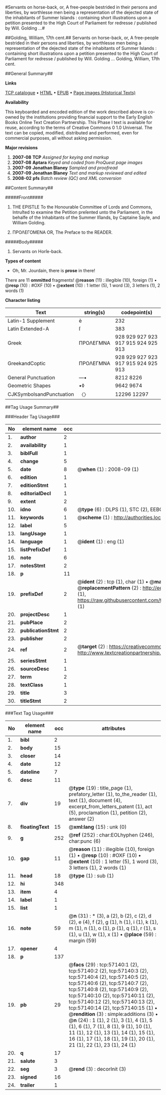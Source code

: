 #Servants on horse-back, or, A free-people bestrided in their persons and liberties, by worthlesse men being a representation of the dejected state of the inhabitants of Summer Islands : containing short illustrations upon a petition presented to the High Court of Parliament for redresse / published by Will. Golding ...#

##Golding, William, 17th cent.##
Servants on horse-back, or, A free-people bestrided in their persons and liberties, by worthlesse men being a representation of the dejected state of the inhabitants of Summer Islands : containing short illustrations upon a petition presented to the High Court of Parliament for redresse / published by Will. Golding ...
Golding, William, 17th cent.

##General Summary##

**Links**

[TCP catalogue](http://www.ota.ox.ac.uk/tcp/)  • 
[HTML](http://tei.it.ox.ac.uk/tcp/Texts-HTML/free/A41/A41380.html)  • 
[EPUB](http://tei.it.ox.ac.uk/tcp/Texts-EPUB/free/A41/A41380.epub) • 
[Page images (Historical Texts)](https://data.historicaltexts.jisc.ac.uk/view?pubId=eebo-12251685e&pageId=eebo-12251685e-57140-1)

**Availability**

This keyboarded and encoded edition of the
	       work described above is co-owned by the institutions
	       providing financial support to the Early English Books
	       Online Text Creation Partnership. This Phase I text is
	       available for reuse, according to the terms of Creative
	       Commons 0 1.0 Universal. The text can be copied,
	       modified, distributed and performed, even for
	       commercial purposes, all without asking permission.

**Major revisions**

1. __2007-08__ __TCP__ *Assigned for keying and markup*
1. __2007-08__ __Aptara__ *Keyed and coded from ProQuest page images*
1. __2007-09__ __Jonathan Blaney__ *Sampled and proofread*
1. __2007-09__ __Jonathan Blaney__ *Text and markup reviewed and edited*
1. __2008-02__ __pfs__ *Batch review (QC) and XML conversion*

##Content Summary##

#####Front#####

1. THE EPISTLE
To the Honourable Committee of Lords
and Commons, Intruſted to examine the
Petition preſented unto the Parliament, in the behalfe
of the Inhabitants of the Summer Iſlands, by
Captaine Sayle, and William Golding.

1. ΠΡΟΛΕΓΟΜΕΝΑ 
OR,
The Preface to the READER.

#####Body#####

1. Servants on Horſe-back.

**Types of content**

  * Oh, Mr. Jourdain, there is **prose** in there!

There are 11 **ommitted** fragments! 
 @__reason__ (11) : illegible (10), foreign (1)  •  @__resp__ (10) : #OXF (10)  •  @__extent__ (10) : 1 letter (5), 1 word (3), 3 letters (1), 2 words (1)

**Character listing**


|Text|string(s)|codepoint(s)|
|---|---|---|
|Latin-1 Supplement|è|232|
|Latin Extended-A|ſ|383|
|Greek|ΠΡΟΛΕΓΜΝΑ|928 929 927 923 917 915 924 925 913|
|GreekandCoptic|ΠΡΟΛΕΓΜΝΑ|928 929 927 923 917 915 924 925 913|
|General Punctuation|—•|8212 8226|
|Geometric Shapes|▪◊|9642 9674|
|CJKSymbolsandPunctuation|〈〉|12296 12297|

##Tag Usage Summary##

###Header Tag Usage###

|No|element name|occ|attributes|
|---|---|---|---|
|1.|__author__|2||
|2.|__availability__|1||
|3.|__biblFull__|1||
|4.|__change__|5||
|5.|__date__|8| @__when__ (1) : 2008-09 (1)|
|6.|__edition__|1||
|7.|__editionStmt__|1||
|8.|__editorialDecl__|1||
|9.|__extent__|2||
|10.|__idno__|6| @__type__ (6) : DLPS (1), STC (2), EEBO-CITATION (1), OCLC (1), VID (1)|
|11.|__keywords__|1| @__scheme__ (1) : http://authorities.loc.gov/ (1)|
|12.|__label__|5||
|13.|__langUsage__|1||
|14.|__language__|1| @__ident__ (1) : eng (1)|
|15.|__listPrefixDef__|1||
|16.|__note__|6||
|17.|__notesStmt__|2||
|18.|__p__|11||
|19.|__prefixDef__|2| @__ident__ (2) : tcp (1), char (1)  •  @__matchPattern__ (2) : ([0-9\-]+):([0-9IVX]+) (1), (.+) (1)  •  @__replacementPattern__ (2) : http://eebo.chadwyck.com/downloadtiff?vid=$1&page=$2 (1), https://raw.githubusercontent.com/textcreationpartnership/Texts/master/tcpchars.xml#$1 (1)|
|20.|__projectDesc__|1||
|21.|__pubPlace__|2||
|22.|__publicationStmt__|2||
|23.|__publisher__|2||
|24.|__ref__|2| @__target__ (2) : https://creativecommons.org/publicdomain/zero/1.0/ (1), http://www.textcreationpartnership.org/docs/. (1)|
|25.|__seriesStmt__|1||
|26.|__sourceDesc__|1||
|27.|__term__|2||
|28.|__textClass__|1||
|29.|__title__|3||
|30.|__titleStmt__|2||


###Text Tag Usage###

|No|element name|occ|attributes|
|---|---|---|---|
|1.|__bibl__|2||
|2.|__body__|15||
|3.|__closer__|14||
|4.|__date__|12||
|5.|__dateline__|7||
|6.|__desc__|11||
|7.|__div__|19| @__type__ (19) : title_page (1), prefatory_letter (1), to_the_reader (1), text (1), document (4), excerpt_from_letters_patent (1), act (5), proclamation (1), petition (2), answer (2)|
|8.|__floatingText__|15| @__xml:lang__ (15) : unk (0)|
|9.|__g__|252| @__ref__ (252) : char:EOLhyphen (246), char:punc (6)|
|10.|__gap__|11| @__reason__ (11) : illegible (10), foreign (1)  •  @__resp__ (10) : #OXF (10)  •  @__extent__ (10) : 1 letter (5), 1 word (3), 3 letters (1), 2 words (1)|
|11.|__head__|18| @__type__ (1) : sub (1)|
|12.|__hi__|348||
|13.|__item__|4||
|14.|__label__|1||
|15.|__list__|1||
|16.|__note__|59| @__n__ (31) : * (3), a (2), b (2), c (2), d (2), e (4), f (2), g (1), h (1), i (1), k (1), m (1), n (1), o (1), p (1), q (1), r (1), s (1), u (1), w (1), x (1)  •  @__place__ (59) : margin (59)|
|17.|__opener__|4||
|18.|__p__|137||
|19.|__pb__|29| @__facs__ (29) : tcp:57140:1 (2), tcp:57140:2 (2), tcp:57140:3 (2), tcp:57140:4 (2), tcp:57140:5 (2), tcp:57140:6 (2), tcp:57140:7 (2), tcp:57140:8 (2), tcp:57140:9 (2), tcp:57140:10 (2), tcp:57140:11 (2), tcp:57140:12 (2), tcp:57140:13 (2), tcp:57140:14 (2), tcp:57140:15 (1)  •  @__rendition__ (3) : simple:additions (3)  •  @__n__ (24) : 1 (1), 2 (1), 3 (1), 4 (1), 5 (1), 6 (1), 7 (1), 8 (1), 9 (1), 10 (1), 11 (1), 12 (1), 13 (1), 14 (1), 15 (1), 16 (1), 17 (1), 18 (1), 19 (1), 20 (1), 21 (1), 22 (1), 23 (1), 24 (1)|
|20.|__q__|17||
|21.|__salute__|3||
|22.|__seg__|3| @__rend__ (3) : decorInit (3)|
|23.|__signed__|16||
|24.|__trailer__|1||
